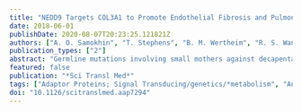 ```yaml
---
title: "NEDD9 Targets COL3A1 to Promote Endothelial Fibrosis and Pulmonary Arterial Hypertension"
date: 2018-06-01
publishDate: 2020-08-07T20:23:25.121821Z
authors: ["A. O. Samokhin", "T. Stephens", "B. M. Wertheim", "R. S. Wang", "S. O. Vargas", "L. M. Yung", "M. Cao", "M. Brown", "E. Arons", "P. B. Dieffenbach", "J. G. Fewell", "M. Matar", "F. P. Bowman", "K. J. Haley", "G. A. Alba", "S. M. Marino", "R. Kumar", "I. O. Rosas", "A. B. Waxman", "W. M. Oldham", "D. Khanna", "B. B. Graham", "S. Seo", "V. N. Gladyshev", "P. B. Yu", "L. E. Fredenburgh", "J. Loscalzo", "J. A. Leopold", "B. A. Maron"]
publication_types: ["2"]
abstract: "Germline mutations involving small mothers against decapentaplegic-transforming growth factor-beta (SMAD-TGF-beta) signaling are an important but rare cause of pulmonary arterial hypertension (PAH), which is a disease characterized, in part, by vascular fibrosis and hyperaldosteronism (ALDO). We developed and analyzed a fibrosis protein-protein network (fibrosome) in silico, which predicted that the SMAD3 target neural precursor cell expressed developmentally down-regulated 9 (NEDD9) is a critical ALDO-regulated node underpinning pathogenic vascular fibrosis. Bioinformatics and microscale thermophoresis demonstrated that oxidation of Cys(18) in the SMAD3 docking region of NEDD9 impairs SMAD3-NEDD9 protein-protein interactions in vitro. This effect was reproduced by ALDO-induced oxidant stress in cultured human pulmonary artery endothelial cells (HPAECs), resulting in impaired NEDD9 proteolytic degradation, increased NEDD9 complex formation with Nk2 homeobox 5 (NKX2-5), and increased NKX2-5 binding to COL3A1 Up-regulation of NEDD9-dependent collagen III expression corresponded to changes in cell stiffness measured by atomic force microscopy. HPAEC-derived exosomal signaling targeted NEDD9 to increase collagen I/III expression in human pulmonary artery smooth muscle cells, identifying a second endothelial mechanism regulating vascular fibrosis. ALDO-NEDD9 signaling was not affected by treatment with a TGF-beta ligand trap and, thus, was not contingent on TGF-beta signaling. Colocalization of NEDD9 with collagen III in HPAECs was observed in fibrotic pulmonary arterioles from PAH patients. Furthermore, NEDD9 ablation or inhibition prevented fibrotic vascular remodeling and pulmonary hypertension in animal models of PAH in vivo. These data identify a critical TGF-beta-independent posttranslational modification that impairs SMAD3-NEDD9 binding in HPAECs to modulate vascular fibrosis and promote PAH."
featured: false
publication: "*Sci Transl Med*"
tags: ["Adaptor Proteins; Signal Transducing/genetics/*metabolism", "Animals", "Collagen Type III/genetics/*metabolism", "Endothelial Cells/metabolism/pathology", "Female", "Fibrosis/*metabolism/*pathology", "Humans", "Hypertension; Pulmonary/metabolism/pathology/physiopathology", "Lung/*metabolism/*pathology/physiopathology", "Male", "Phosphoproteins/genetics/*metabolism", "Protein Binding", "Pulmonary Artery/pathology", "Rats", "Rats; Sprague-Dawley", "Smad3 Protein/genetics/metabolism", "Systems Biology/methods"]
doi: "10.1126/scitranslmed.aap7294"
---
```


